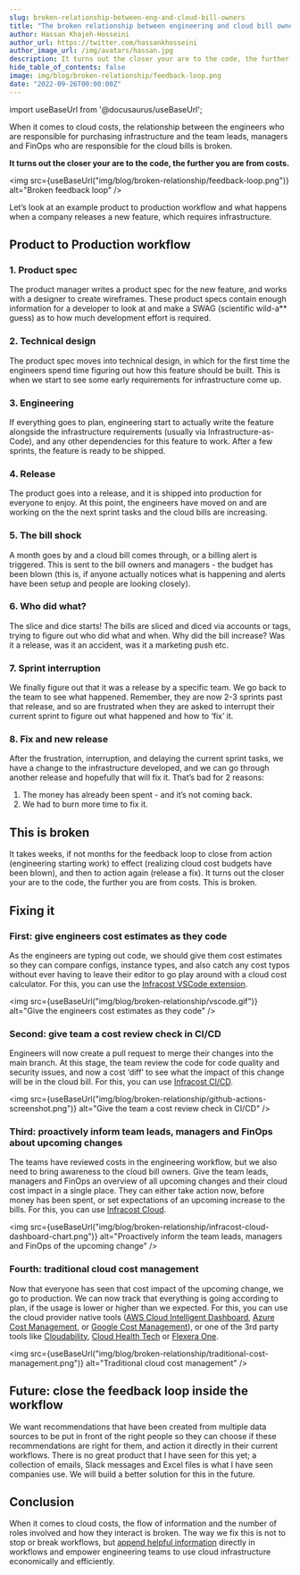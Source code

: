 ```yaml
---
slug: broken-relationship-between-eng-and-cloud-bill-owners
title: "The broken relationship between engineering and cloud bill owners"
author: Hassan Khajeh-Hosseini
author_url: https://twitter.com/hassankhosseini
author_image_url: /img/avatars/hassan.jpg
description: It turns out the closer your are to the code, the further you are from costs.
hide_table_of_contents: false
image: img/blog/broken-relationship/feedback-loop.png
date: "2022-09-26T00:00:00Z"
---
```


import useBaseUrl from '@docusaurus/useBaseUrl';

When it comes to cloud costs, the relationship between the engineers who are responsible for purchasing infrastructure and the team leads, managers and FinOps who are responsible for the cloud bills is broken.

**It turns out the closer your are to the code, the further you are from costs.**

<img src={useBaseUrl("img/blog/broken-relationship/feedback-loop.png")} alt="Broken feedback loop" />

Let’s look at an example product to production workflow and what happens when a company releases a new feature, which requires infrastructure.

<!--truncate-->

## Product to Production workflow

### 1. Product spec

The product manager writes a product spec for the new feature, and works with a designer to create wireframes. These product specs contain enough information for a developer to look at and make a SWAG (scientific wild-a** guess) as to how much development effort is required.

### 2. Technical design

The product spec moves into technical design, in which for the first time the engineers spend time figuring out how this feature should be built. This is when we start to see some early requirements for infrastructure come up.

### 3. Engineering

If everything goes to plan, engineering start to actually write the feature alongside the infrastructure requirements (usually via Infrastructure-as-Code), and any other dependencies for this feature to work. After a few sprints, the feature is ready to be shipped.

### 4. Release

The product goes into a release, and it is shipped into production for everyone to enjoy. At this point, the engineers have moved on and are working on the the next sprint tasks and the cloud bills are increasing.

### 5. The bill shock

A month goes by and a cloud bill comes through, or a billing alert is triggered. This is sent to the bill owners and managers - the budget has been blown (this is, if anyone actually notices what is happening and alerts have been setup and people are looking closely).

### 6. Who did what?

The slice and dice starts! The bills are sliced and diced via accounts or tags, trying to figure out who did what and when. Why did the bill increase? Was it a release, was it an accident, was it a marketing push etc.

### 7. Sprint interruption

We finally figure out that it was a release by a specific team. We go back to the team to see what happened. Remember, they are now 2-3 sprints past that release, and so are frustrated when they are asked to interrupt their current sprint to figure out what happened and how to ‘fix’ it.

### 8. Fix and new release

After the frustration, interruption, and delaying the current sprint tasks, we have a change to the infrastructure developed, and we can go through another release and hopefully that will fix it. That’s bad for 2 reasons:
1. The money has already been spent - and it’s not coming back.
2. We had to burn more time to fix it.

## This is broken

It takes weeks, if not months for the feedback loop to close from action (engineering starting work) to effect (realizing cloud cost budgets have been blown), and then to action again (release a fix). It turns out the closer your are to the code, the further you are from costs. This is broken.

## Fixing it

### First: give engineers cost estimates as they code

As the engineers are typing out code, we should give them cost estimates so they can compare configs, instance types, and also catch any cost typos without ever having to leave their editor to go play around with a cloud cost calculator. For this, you can use the [Infracost VSCode extension](https://github.com/infracost/vscode-infracost).

<img src={useBaseUrl("img/blog/broken-relationship/vscode.gif")} alt="Give the engineers cost estimates as they code" />

### Second: give team a cost review check in CI/CD

Engineers will now create a pull request to merge their changes into the main branch. At this stage, the team review the code for code quality and security issues, and now a cost ‘diff’ to see what the impact of this change will be in the cloud bill. For this, you can use [Infracost CI/CD](/docs/integrations/cicd/).

<img src={useBaseUrl("img/blog/broken-relationship/github-actions-screenshot.png")} alt="Give the team a cost review check in CI/CD" />

### Third: proactively inform team leads, managers and FinOps about upcoming changes

The teams have reviewed costs in the engineering workflow, but we also need to bring awareness to the cloud bill owners. Give the team leads, managers and FinOps an overview of all upcoming changes and their cloud cost impact in a single place. They can either take action now, before money has been spent, or set expectations of an upcoming increase to the bills. For this, you can use [Infracost Cloud](/docs/infracost_cloud/get_started/).

<img src={useBaseUrl("img/blog/broken-relationship/infracost-cloud-dashboard-chart.png")} alt="Proactively inform the team leads, managers and FinOps of the upcoming change" />

### Fourth: traditional cloud cost management

Now that everyone has seen that cost impact of the upcoming change, we go to production. We can now track that everything is going according to plan, if the usage is lower or higher than we expected. For this, you can use the cloud provider native tools ([AWS Cloud Intelligent Dashboard](https://catalog.us-east-1.prod.workshops.aws/workshops/fd889151-38aa-4fe2-a29d-d5fa557197bb/en-US), [Azure Cost Management](https://azure.microsoft.com/en-us/products/cost-management/), or [Google Cost Management](https://cloud.google.com/cost-management)), or one of the 3rd party tools like [Cloudability](https://www.apptio.com/products/cloudability/), [Cloud Health Tech](https://cloudhealth.vmware.com/) or [Flexera One](https://www.flexera.com/flexera-one).

<img src={useBaseUrl("img/blog/broken-relationship/traditional-cost-management.png")} alt="Traditional cloud cost management" />

## Future: close the feedback loop inside the workflow

We want recommendations that have been created from multiple data sources to be put in front of the right people so they can choose if these recommendations are right for them, and action it directly in their current workflows. There is no great product that I have seen for this yet; a collection of emails, Slack messages and Excel files is what I have seen companies use. We will build a better solution for this in the future.

## Conclusion

When it comes to cloud costs, the flow of information and the number of roles involved and how they interact is broken. The way we fix this is not to stop or break workflows, but [append helpful information](/docs/integrations/cicd/) directly in workflows and empower engineering teams to use cloud infrastructure economically and efficiently.
